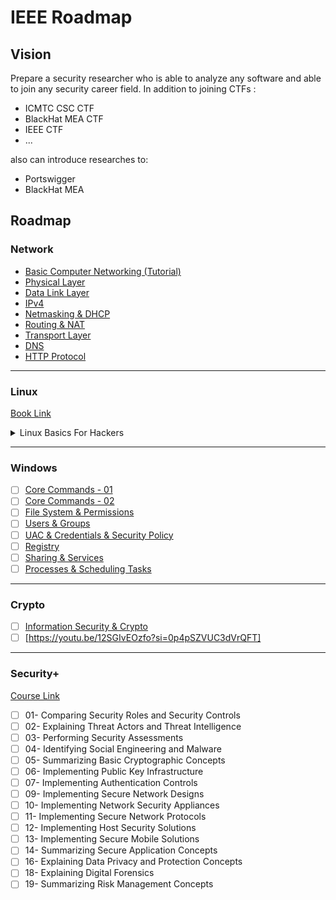 # IEEE Roadmap

## Vision

Prepare a security researcher who is able to analyze any software and able to join any security career field.
In addition to joining CTFs :
- ICMTC CSC CTF
- BlackHat MEA CTF
- IEEE CTF
- ...

also can introduce researches to:
- Portswigger
- BlackHat MEA

## Roadmap

### Network

- [Basic Computer Networking (Tutorial)](https://www.geeksforgeeks.org/basics-computer-networking/)
- [Physical Layer](https://www.youtube.com/watch?v=6VsCufW2F80&list=PLtr9ezc61PUbA2l3MiE4YbrgITJN84N-C&index=22)
- [Data Link Layer](https://www.youtube.com/watch?v=uw_qFED5CxU&list=PLtr9ezc61PUbA2l3MiE4YbrgITJN84N-C&index=23)
- [IPv4](https://www.youtube.com/watch?v=LQcbieHOef4&list=PLtr9ezc61PUbA2l3MiE4YbrgITJN84N-C&index=24)
- [Netmasking & DHCP](https://www.youtube.com/watch?v=zeraZXfiN4k&list=PLtr9ezc61PUbA2l3MiE4YbrgITJN84N-C&index=25)
- [Routing & NAT](https://www.youtube.com/watch?v=2imEciaw-PU&list=PLtr9ezc61PUbA2l3MiE4YbrgITJN84N-C&index=26)
- [Transport Layer](https://www.youtube.com/watch?v=P2B5wiO8htY&list=PLtr9ezc61PUbA2l3MiE4YbrgITJN84N-C&index=27)
- [DNS](https://www.youtube.com/watch?v=oSFbF8Yb67s&list=PLtr9ezc61PUbA2l3MiE4YbrgITJN84N-C&index=28)
- [HTTP Protocol](https://www.youtube.com/watch?v=I0Tt1QBZ1Lc&list=PLtr9ezc61PUbA2l3MiE4YbrgITJN84N-C&index=29)

---

### Linux

[Book Link](https://kea.nu/files/textbooks/humblesec/linuxbasicsforhackers.pdf)

<details>
  <summary>Linux Basics For Hackers</summary>

  <details>
    <summary>1st week</summary>

    - [ ] **Chapter 1**
    - [ ] **Chapter 2**
    - [ ] **Chapter 4**
    - [ ] **Chapter 5**

  </details>

  <details>
    <summary>2nd week</summary>

    - [ ] **Chapter 6**
    - [ ] **Chapter 7**
    - [ ] **Chapter 8**
    - [ ] **Chapter 9**

  </details>

  <details>
    <summary>3rd week</summary>

    - [ ] **Chapter 10**
    - [ ] **Chapter 12**
    - [ ] **Chapter 13**
    - [ ] **Chapter 14**
    - [ ] **Chapter 17**

  </details>

</details>

---

### Windows
- [ ] [Core Commands - 01](https://www.youtube.com/watch?v=ElVEasQTNNI&list=PLtr9ezc61PUbA2l3MiE4YbrgITJN84N-C&index=14&t=276s&pp=iAQB)
- [ ] [Core Commands - 02](https://www.youtube.com/watch?v=quGb1aWtBTw&list=PLtr9ezc61PUbA2l3MiE4YbrgITJN84N-C&index=15&pp=iAQB)
- [ ] [File System & Permissions](https://www.youtube.com/watch?v=bAYcjzZKPiQ&list=PLtr9ezc61PUbA2l3MiE4YbrgITJN84N-C&index=16&pp=iAQB)
- [ ] [Users & Groups](https://www.youtube.com/watch?v=HlGJDD96H0Q&list=PLtr9ezc61PUbA2l3MiE4YbrgITJN84N-C&index=17&pp=iAQB)
- [ ] [UAC & Credentials & Security Policy](https://www.youtube.com/watch?v=ZGeZbjp9n3k&list=PLtr9ezc61PUbA2l3MiE4YbrgITJN84N-C&index=18&pp=iAQB)
- [ ] [Registry](https://www.youtube.com/watch?v=JeWb5uvtLBw&list=PLtr9ezc61PUbA2l3MiE4YbrgITJN84N-C&index=19&t=95s&pp=iAQB)
- [ ] [Sharing & Services](https://www.youtube.com/watch?v=oYe7SDjmcuM&list=PLtr9ezc61PUbA2l3MiE4YbrgITJN84N-C&index=20&pp=iAQB)
- [ ] [Processes & Scheduling Tasks](https://www.youtube.com/watch?v=rsT-_63KF8M&list=PLtr9ezc61PUbA2l3MiE4YbrgITJN84N-C&index=21&pp=iAQB)

---

### Crypto
- [ ] [Information Security & Crypto](https://www.youtube.com/playlist?list=PLd2pEan0ZG_Y1lTa4mXV1y0h-iJjINrqX)
- [ ] [https://youtu.be/12SGIvEOzfo?si=0p4pSZVUC3dVrQFT]
---
### Security+

[Course Link](https://netriders.academy/courses/security/)

- [ ] 01- Comparing Security Roles and Security Controls
- [ ] 02- Explaining Threat Actors and Threat Intelligence
- [ ] 03- Performing Security Assessments
- [ ] 04- Identifying Social Engineering and Malware
- [ ] 05- Summarizing Basic Cryptographic Concepts
- [ ] 06- Implementing Public Key Infrastructure
- [ ] 07- Implementing Authentication Controls
- [ ] 09- Implementing Secure Network Designs
- [ ] 10- Implementing Network Security Appliances
- [ ] 11- Implementing Secure Network Protocols
- [ ] 12- Implementing Host Security Solutions
- [ ] 13- Implementing Secure Mobile Solutions
- [ ] 14- Summarizing Secure Application Concepts
- [ ] 16- Explaining Data Privacy and Protection Concepts
- [ ] 18- Explaining Digital Forensics
- [ ] 19- Summarizing Risk Management Concepts
